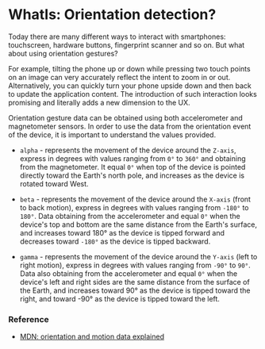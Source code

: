 # WhatIs: Orientation detection?
Today there are many different ways to interact with smartphones: touchscreen, hardware buttons, fingerprint scanner and so on.
 But what about using orientation gestures? 
 
For example, tilting the phone up or down while pressing two touch points on an image can very accurately reflect the 
intent to zoom in or out. Alternatively, you can quickly turn your phone upside down and then back to update the
application content.  The introduction of such interaction looks promising and literally adds a new dimension to the UX.
 
Orientation gesture data can be obtained using both accelerometer and magnetometer sensors. In order to use the data from 
the orientation event of the device, it is important to understand the values provided.

* `alpha` - represents the movement of the device around the `Z-axis`, express in degrees with values ranging 
   from `0°` to `360°` and obtaining from the magnetometer. It equal `0°` when top of the device is pointed directly
    toward the Earth's north pole, and increases as the device is rotated toward West.
 
 * `beta` - represents the movement of the device around the `X-axis` (front to back motion), express in degrees
  with values ranging from  `-180°` to `180°`. Data obtaining from the accelerometer and equal `0°` when the device's top
   and bottom are the same distance from the Earth's surface, and increases toward 180° as the device is tipped forward 
   and decreases toward `-180°` as the device is tipped backward.
  
 * `gamma` - represents the movement of the device around the `Y-axis` (left to right motion), express in degrees with 
 values ranging from `-90°` to `90°`. Data also obtaining from the accelerometer and equal `0°` when the device's left and 
 right sides are the same distance from the surface of the Earth, and increases toward 90° as the device is tipped toward
  the right, and toward -90° as the device is tipped toward the left.
 
 
 ### Reference
 * [MDN: orientation and motion data explained](https://developer.mozilla.org/en-US/docs/Web/Guide/Events/Orientation_and_motion_data_explained)
 

